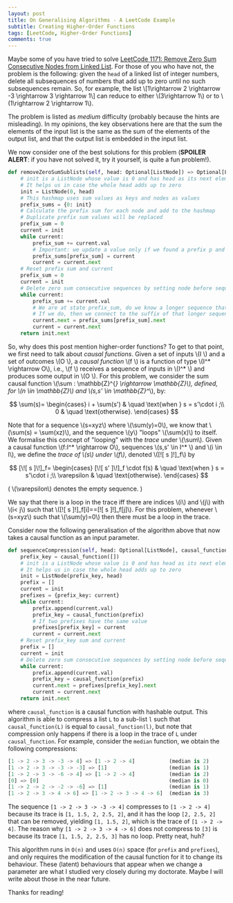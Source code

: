 ```yaml
---
layout: post
title: On Generalising Algorithms - A LeetCode Example
subtitle: Creating Higher-Order Functions
tags: [LeetCode, Higher-Order Functions]
comments: true
---
```

Maybe some of you have tried to solve [LeetCode 1171: Remove Zero Sum Consecutive Nodes from Linked List](https://leetcode.com/problems/remove-zero-sum-consecutive-nodes-from-linked-list/). For those of you who have not, the problem is the following: given the `head` of a linked list of integer numbers, delete all subsequences of numbers that add up to zero until no such subsequences remain. So, for example, the list 
\\[1\rightarrow 2 \rightarrow -3 \rightarrow 3 \rightarrow 1\\] can reduce to either \\(3\rightarrow 1\\) or to \\(1\rightarrow 2 \rightarrow 1\\).

The problem is listed as *medium* difficulty (probably because the hints are misleading). In my opinions, the key observations here are that the sum the elements of the input list is the same as the sum of the elements of the output list, and that the output list is embedded in the input list. 

We now consider one of the best solutions for this problem (**SPOILER ALERT**: if you have not solved it, try it yourself, is quite a fun problem!).

```python
def removeZeroSumSublists(self, head: Optional[ListNode]) => Optional[ListNode]:
    # init is a ListNode whose value is 0 and has head as its next element. 
    # It helps us in case the whole head adds up to zero
    init = ListNode(0, head) 
    # This hashmap uses sum values as keys and nodes as values
    prefix_sums = {0: init}
    # Calculate the prefix sum for each node and add to the hashmap
    # Duplicate prefix sum values will be replaced
    prefix_sum = 0
    current = init
    while current:
        prefix_sum += current.val
        # Important: we update a value only if we found a prefix p and a prefix pq such that sum(q)=0
        prefix_sums[prefix_sum] = current
        current = current.next
    # Reset prefix sum and current
    prefix_sum = 0
    current = init
    # Delete zero sum consecutive sequences by setting node before sequence to node after
    while current:
        prefix_sum += current.val
        # We are at state prefix_sum, do we know a longer sequence that takes us here? 
        # If we do, then we connect to the suffix of that longer sequence
        current.next = prefix_sums[prefix_sum].next
        current = current.next
    return init.next
```

So, why does this post mention higher-order functions? To get to that point, we first need to talk about *causal functions*. Given a set of inputs \\(I \\) and a set of outcomes \\(O \\), a *causal function* \\(f \\) is a function of type \\(I^* \rightarrow O\\), i.e., \\(f \\) receives a sequence of inputs in \\(I^* \\) and produces some output in \\(O \\). For this problem, we consider the sum causal function \\(\sum : \mathbb{Z}^{*} \rightarrow \mathbb{Z}\\), defined, for \\(n \in \mathbb{Z}\\) and \\(s,s' \in \mathbb{Z}^*\\), by: 

$$
\sum(s)=
\begin{cases}
i + \sum(s') & \quad \text{when } s = s'\cdot i  ;\\ 
0 & \quad \text{otherwise}.
\end{cases}
$$

Note that for a sequence \\(s=xyz\\) where \\(\sum(y)=0\\), we know that \\(\sum(s) = \sum(xz)\\), and the sequence \\(y\\) "loops" \\(\sum(x)\\) to itself. We formalise this concept of "looping" with the *trace* under \\(\sum\\). Given a causal function \\(f:I^* \rightarrow O\\), sequences \\(s,s' \in I^* \\) and \\(i \in I\\), we define the *trace of \\(s\\) under \\(f\\)*, denoted \\([\![ s ]\!]_f\\) by

$$
[\![ s ]\!]_f=
\begin{cases}
[\![ s' ]\!]_f \cdot f(s) & \quad \text{when } s =  s'\cdot i ;\\ 
\varepsilon & \quad \text{otherwise}.
\end{cases}
$$

( \\(\varepsilon\\) denotes the empty sequence. )

We say that there is a loop in the trace iff there are indices \\(i\\) and \\(j\\) with \\(i< j\\) such that \\([\![ s ]\!]_f[i]==[\![ s ]\!]_f[j]\\). For this problem, whenever \\(s=xyz\\) such that \\(\sum(y)=0\\) then there must be a loop in the trace. 

Consider now the following generalisation of the algorithm above that now takes a causal function as an input parameter.

```python
def sequenceCompression(self, head: Optional[ListNode], causal_function) => Optional[ListNode]:
    prefix_key = causal_function([])
    # init is a ListNode whose value is 0 and has head as its next element. 
    # It helps us in case the whole head adds up to zero
    init = ListNode(prefix_key, head)
    prefix = []
    current = init
    prefixes = {prefix_key: current}
    while current:
        prefix.append(current.val)
        prefix_key = causal_function(prefix)  
        # If two prefixes have the same value 
        prefixes[prefix_key] = current
        current = current.next
    # Reset prefix_key sum and current
    prefix = []
    current = init
    # Delete zero sum consecutive sequences by setting node before sequence to node after
    while current:
        prefix.append(current.val)
        prefix_key = causal_function(prefix)
        current.next = prefixes[prefix_key].next
        current = current.next
    return init.next
```

where `causal_function` is a causal function with hashable output. This algorithm is able to compress a list `L` to a sub-list `l` such that `causal_function(L)` is equal to `causal_function(l)`, but note that compression only happens if there is a loop in the trace of `L` under `causal_function`. For example, consider the `median` function, we obtain the following compressions:

```python
[1 -> 2 -> 3 -> -3 -> 4] => [1 -> 2 -> 4]           (median is 2)
[1 -> 2 -> 3 -> -3 -> -3] => [1]                    (median is 1)
[1 -> 2 -> 3 -> -6 -> 4] => [1 -> 2 -> 4]           (median is 2)
[0] => [0]                                          (median is 0)
[1 -> 2 -> 2 -> -2 -> -6] => [1]                    (median is 1)
[1 -> 2 -> 3 -> 4 -> 6] => [1 -> 2 -> 3 -> 4 -> 6]  (median is 3)
```
The sequence `[1 -> 2 -> 3 -> -3 -> 4]` compresses to `[1 -> 2 -> 4]` because its trace is `[1, 1.5, 2, 2.5, 2]`, and it has the loop `[2, 2.5, 2]` that can be removed, yielding `[1, 1.5, 2]`, which is the trace of `[1 -> 2 -> 4]`. The reason why `[1 -> 2 -> 3 -> 4 -> 6]` does not compress to `[3]` is because its trace `[1, 1.5, 2, 2.5, 3]` has no loop. Pretty neat, huh?

This algorithm runs in `O(n)` and uses `O(n)` space (for `prefix` and `prefixes`), and only requires the modification of the causal function for it to change its behaviour. These (latent) behaviours that appear when we change a parameter are what I studied very closely during my doctorate. Maybe I will write about those in the near future.

Thanks for reading!